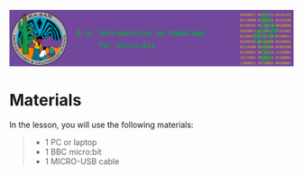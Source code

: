 ![header](assets/header.png)

# Materials

In the lesson, you will use the following materials:

> - 1 PC or laptop
> - 1 BBC micro:bit
> - 1 MICRO-USB cable